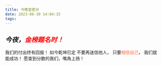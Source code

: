 ```yaml
---
title: 今晚宜查分
date: 2023-06-30 14:04:15
tags:
---
```

## ***今夜，<font color="red">金榜题名时！</font>***
我们的付出终有回报！
如今乾坤已定
不要再迷信他人，
只要<font color="#FF6347">相信自己</font>，
我们就能成功！
愿查到分数的我们，嘴角上扬！
